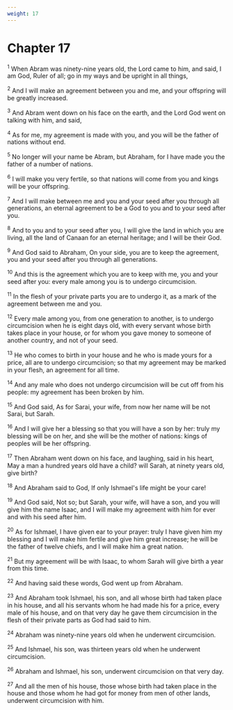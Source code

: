 ```yaml
---
weight: 17
---
```


# Chapter 17

<sup>1</sup> When Abram was ninety-nine years old, the Lord came to him, and said, I am God, Ruler of all; go in my ways and be upright in all things, 

<sup>2</sup> And I will make an agreement between you and me, and your offspring will be greatly increased. 

<sup>3</sup> And Abram went down on his face on the earth, and the Lord God went on talking with him, and said, 

<sup>4</sup> As for me, my agreement is made with you, and you will be the father of nations without end. 

<sup>5</sup> No longer will your name be Abram, but Abraham, for I have made you the father of a number of nations. 

<sup>6</sup> I will make you very fertile, so that nations will come from you and kings will be your offspring. 

<sup>7</sup> And I will make between me and you and your seed after you through all generations, an eternal agreement to be a God to you and to your seed after you. 

<sup>8</sup> And to you and to your seed after you, I will give the land in which you are living, all the land of Canaan for an eternal heritage; and I will be their God. 

<sup>9</sup> And God said to Abraham, On your side, you are to keep the agreement, you and your seed after you through all generations. 

<sup>10</sup> And this is the agreement which you are to keep with me, you and your seed after you: every male among you is to undergo circumcision. 

<sup>11</sup> In the flesh of your private parts you are to undergo it, as a mark of the agreement between me and you. 

<sup>12</sup> Every male among you, from one generation to another, is to undergo circumcision when he is eight days old, with every servant whose birth takes place in your house, or for whom you gave money to someone of another country, and not of your seed. 

<sup>13</sup> He who comes to birth in your house and he who is made yours for a price, all are to undergo circumcision; so that my agreement may be marked in your flesh, an agreement for all time. 

<sup>14</sup> And any male who does not undergo circumcision will be cut off from his people: my agreement has been broken by him. 

<sup>15</sup> And God said, As for Sarai, your wife, from now her name will be not Sarai, but Sarah. 

<sup>16</sup> And I will give her a blessing so that you will have a son by her: truly my blessing will be on her, and she will be the mother of nations: kings of peoples will be her offspring. 

<sup>17</sup> Then Abraham went down on his face, and laughing, said in his heart, May a man a hundred years old have a child? will Sarah, at ninety years old, give birth? 

<sup>18</sup> And Abraham said to God, If only Ishmael's life might be your care! 

<sup>19</sup> And God said, Not so; but Sarah, your wife, will have a son, and you will give him the name Isaac, and I will make my agreement with him for ever and with his seed after him. 

<sup>20</sup> As for Ishmael, I have given ear to your prayer: truly I have given him my blessing and I will make him fertile and give him great increase; he will be the father of twelve chiefs, and I will make him a great nation. 

<sup>21</sup> But my agreement will be with Isaac, to whom Sarah will give birth a year from this time. 

<sup>22</sup> And having said these words, God went up from Abraham. 

<sup>23</sup> And Abraham took Ishmael, his son, and all whose birth had taken place in his house, and all his servants whom he had made his for a price, every male of his house, and on that very day he gave them circumcision in the flesh of their private parts as God had said to him. 

<sup>24</sup> Abraham was ninety-nine years old when he underwent circumcision. 

<sup>25</sup> And Ishmael, his son, was thirteen years old when he underwent circumcision. 

<sup>26</sup> Abraham and Ishmael, his son, underwent circumcision on that very day. 

<sup>27</sup> And all the men of his house, those whose birth had taken place in the house and those whom he had got for money from men of other lands, underwent circumcision with him. 


